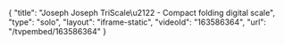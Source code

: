 {
    "title": "Joseph Joseph TriScale\u2122 - Compact folding digital scale",
    "type": "solo",
    "layout": "iframe-static",
    "videoId": "163586364",
    "url": "\/tvpembed\/163586364"
}